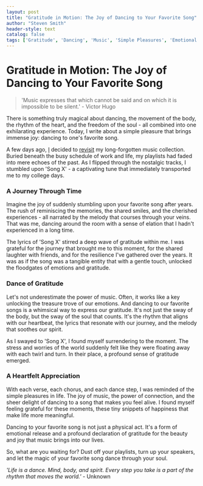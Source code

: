 ```yaml
---
layout: post
title: "Gratitude in Motion: The Joy of Dancing to Your Favorite Song"
author: "Steven Smith"
header-style: text
catalog: false
tags: ['Gratitude', 'Dancing', 'Music', 'Simple Pleasures', 'Emotional Release', 'Life']
---
```


# Gratitude in Motion: The Joy of Dancing to Your Favorite Song

> 'Music expresses that which cannot be said and on which it is impossible to be silent.' - Victor Hugo

There is something truly magical about dancing, the movement of the body, the rhythm of the heart, and the freedom of the soul - all combined into one exhilarating experience. Today, I write about a simple pleasure that brings immense joy: dancing to one's favorite song.

A few days ago, [I](https://www.example.com) decided to [revisit](https://www.example.com) my long-forgotten music collection. Buried beneath the busy schedule of work and life, my playlists had faded into mere echoes of the past. As I flipped through the nostalgic tracks, I stumbled upon 'Song X' - a captivating tune that immediately transported me to my college days.

### A Journey Through Time

Imagine the joy of suddenly stumbling upon your favorite song after years. The rush of reminiscing the memories, the shared smiles, and the cherished experiences - all narrated by the melody that courses through your veins. That was me, dancing around the room with a sense of elation that I hadn't experienced in a long time.

The lyrics of 'Song X' stirred a deep wave of gratitude within me. I was grateful for the journey that brought me to this moment, for the shared laughter with friends, and for the resilience I've gathered over the years. It was as if the song was a tangible entity that with a gentle touch, unlocked the floodgates of emotions and gratitude.

### Dance of Gratitude

Let's not underestimate the power of music. Often, it works like a key unlocking the treasure trove of our emotions. And dancing to our favorite songs is a whimsical way to express our gratitude. It's not just the sway of the body, but the sway of the soul that counts. It's the rhythm that aligns with our heartbeat, the lyrics that resonate with our journey, and the melody that soothes our spirit.

As I swayed to 'Song X', I found myself surrendering to the moment. The stress and worries of the world suddenly felt like they were floating away with each twirl and turn. In their place, a profound sense of gratitude emerged.

### A Heartfelt Appreciation

With each verse, each chorus, and each dance step, I was reminded of the simple pleasures in life. The joy of music, the power of connection, and the sheer delight of dancing to a song that makes you feel alive. I found myself feeling grateful for these moments, these tiny snippets of happiness that make life more meaningful.

Dancing to your favorite song is not just a physical act. It's a form of emotional release and a profound declaration of gratitude for the beauty and joy that music brings into our lives.

So, what are you waiting for? Dust off your playlists, turn up your speakers, and let the magic of your favorite song dance through your soul.

_'Life is a dance. Mind, body, and spirit. Every step you take is a part of the rhythm that moves the world.'_ - Unknown